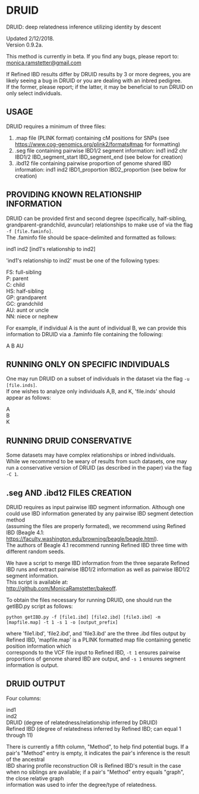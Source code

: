 # DRUID
DRUID: deep relatedness inference utilizing identity by descent

Updated 2/12/2018.  
Version 0.9.2a.

This method is currently in beta. If you find any bugs, please report to:  
monica.ramstetter@gmail.com

If Refined IBD results differ by DRUID results by 3 or more degrees, you are likely seeing a bug in DRUID or you are dealing with an inbred pedigree.  
If the former, please report; if the latter, it may be beneficial to run DRUID on only select individuals.


USAGE
-----

DRUID requires a minimum of three files:  
1) .map file (PLINK format) containing cM positions for SNPs (see https://www.cog-genomics.org/plink2/formats#map for formatting)  
2) .seg file containing pairwise IBD1/2 segment information: ind1 ind2 chr IBD1/2 IBD_segment_start IBD_segment_end (see below for creation)  
3) .ibd12 file containing pairwise proportion of genome shared IBD information: ind1 ind2 IBD1_proportion IBD2_proportion (see below for creation)




PROVIDING KNOWN RELATIONSHIP INFORMATION
----------------------------------------

DRUID can be provided first and second degree (specifically, half-sibling, grandparent-grandchild, avuncular) relationships to make use of via the flag `-f [file.faminfo]`.  
The .faminfo file should be space-delimited and formatted as follows:

ind1 ind2 [ind1's relationship to ind2]

'ind1's relationship to ind2' must be one of the following types:

FS: full-sibling  
P: parent  
C: child  
HS: half-sibling  
GP: grandparent  
GC: grandchild  
AU: aunt or uncle  
NN: niece or nephew

For example, if individual A is the aunt of individual B, we can provide this information to DRUID via a .faminfo file containing the following:

A B AU




RUNNING ONLY ON SPECIFIC INDIVIDUALS
------------------------------------

One may run DRUID on a subset of individuals in the dataset via the flag `-u [file.inds]`.  
If one wishes to analyze only individuals A,B, and K, 'file.inds' should appear as follows:

A  
B  
K





RUNNING DRUID CONSERVATIVE
--------------------------

Some datasets may have complex relationships or inbred individuals.  
While we recommend to be weary of results from such datasets, one may run a conservative version of DRUID (as described in the paper) via the flag `-C 1`.






.seg AND .ibd12 FILES CREATION
------------------------------

DRUID requires as input pairwise IBD segment information. Although one could use IBD information generated by any pairwise IBD segment detection method  
(assuming the files are properly formated), we recommend using Refined IBD (Beagle 4.1: https://faculty.washington.edu/browning/beagle/beagle.html).  
The authors of Beagle 4.1 recommend running Refined IBD three time with different random seeds. 

We have a script to merge IBD information from the three separate Refined IBD runs and extract pairwise IBD1/2 information as well as pairwise IBD1/2 segment information.  
This script is available at:  
http://github.com/MonicaRamstetter/bakeoff. 

To obtain the files necessary for running DRUID, one should run the getIBD.py script as follows:

`python getIBD.py -f [file1.ibd] [file2.ibd] [file3.ibd] -m [mapfile.map] -t 1 -s 1 -o [output_prefix]`

where 'file1.ibd', 'file2.ibd', and 'file3.ibd' are the three .ibd files output by Refined IBD, 'mapfile.map' is a PLINK formatted map file containing genetic position information which  
corresponds to the VCF file input to Refined IBD, `-t 1` ensures pairwise proportions of genome shared IBD are output, and `-s 1` ensures segment information is output.



DRUID OUTPUT
------------

Four columns:

ind1  
ind2  
DRUID (degree of relatedness/relationship inferred by DRUID)  
Refined IBD (degree of relatedness inferred by Refined IBD; can equal 1 through 11)

There is currently a fifth column, "Method", to help find potential bugs. If a pair's "Method" entry is empty, it indicates the pair's inference is the result of the ancestral  
IBD sharing profile reconstruction OR is Refined IBD's result in the case when no siblings are available; if a pair's "Method" entry equals "graph", the close relative graph  
information was used to infer the degree/type of relatedness.





